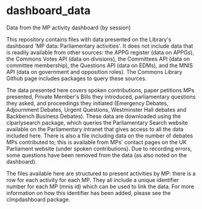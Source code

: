 # dashboard_data
 Data from the MP activity dashboard (by session)
 
This repository contains files with data presented on the Library's dashboard 'MP data: Parliamentary activities'. It does not include data that is readily available from other sources: the APPG register (data on APPGs), the Commons Votes API (data on divisions), the Committees API (data on committee membership), the Questions API (data on EDMs), and the MNIS API (data on government and opposition roles). The Commons Library Github page includes packages to query these sources.

The data presented here covers spoken contributions, paper petitions MPs presented, Private Member's Bills they introduced, parliamentary questions they asked, and proceedings they initiated (Emergency Debates, Adjournment Debates, Urgent Questions, Westminster Hall debates and Backbench Business Debates). These data are downloaded using the clparlysearch package, which queries the Parliamentary Search website available on the Parliamentary intranet that gives access to all the data included here. There is also a file including data on the number of debates MPs contributed to; this is available from MPs' contact pages on the UK Parliament website (under spoken contributions). Due to recording errors, some questions have been removed from the data (as also noted on the dashboard). 

The files available here are structured to present activities by MP: there is a row for each activity for each MP. They all include a unique identifier number for each MP (mnis id) which can be used to link the data. For more information on how this identifier has been added, please see the clmpdashboard package. 


